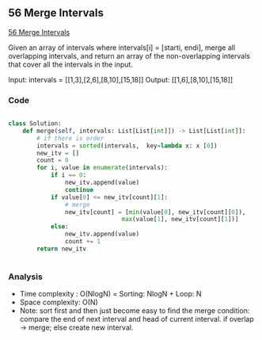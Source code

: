 ## 56 Merge Intervals
[56 Merge Intervals](https://leetcode.com/problems/merge-intervals)

Given an array of intervals where intervals[i] = [starti, endi], merge all overlapping intervals, and return an array of the non-overlapping intervals that cover all the intervals in the input.

Input: intervals = [[1,3],[2,6],[8,10],[15,18]]
Output: [[1,6],[8,10],[15,18]]

### Code
```python

class Solution:
    def merge(self, intervals: List[List[int]]) -> List[List[int]]:
        # if there is order
        intervals = sorted(intervals,  key=lambda x: x [0])
        new_itv = []
        count = 0
        for i, value in enumerate(intervals):
            if i == 0:
                new_itv.append(value)
                continue
            if value[0] <= new_itv[count][1]:
                # merge
                new_itv[count] = [min(value[0], new_itv[count][0]),
                                max(value[1], new_itv[count][1])]
            else:
                new_itv.append(value)
                count += 1
        return new_itv
        
```
### Analysis
- Time complexity : O(NlogN) = Sorting: NlogN + Loop: N
- Space complexity: O(N)
- Note: sort first and then just become easy to find the merge condition: compare the end of next interval and head of current interval. if overlap -> merge; else create new interval.

